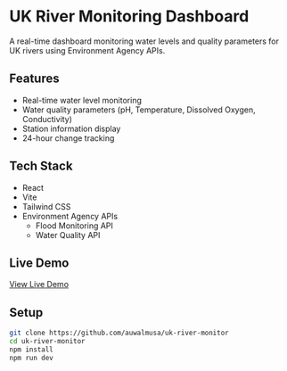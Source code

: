 # UK River Monitoring Dashboard

A real-time dashboard monitoring water levels and quality parameters for UK rivers using Environment Agency APIs.

## Features
- Real-time water level monitoring
- Water quality parameters (pH, Temperature, Dissolved Oxygen, Conductivity)
- Station information display
- 24-hour change tracking

## Tech Stack
- React
- Vite
- Tailwind CSS
- Environment Agency APIs
  - Flood Monitoring API
  - Water Quality API

## Live Demo
[View Live Demo](https://uk-river-monitor.netlify.app)

## Setup
```bash
git clone https://github.com/auwalmusa/uk-river-monitor
cd uk-river-monitor
npm install
npm run dev
